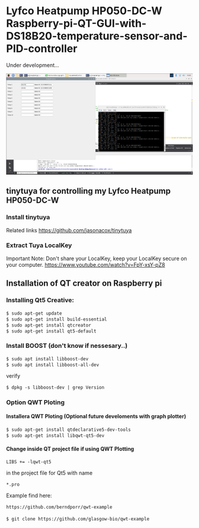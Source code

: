 # Lyfco Heatpump HP050-DC-W Raspberry-pi-QT-GUI-with-DS18B20-temperature-sensor-and-PID-controller

Under development...

![](QT_app_with_DS18B20.png)

## tinytuya for controlling my Lyfco Heatpump HP050-DC-W

### Install tinytuya
Related links
https://github.com/jasonacox/tinytuya

### Extract Tuya LocalKey
Important Note: Don't share your LocalKey, keep your LocalKey secure on your computer.
https://www.youtube.com/watch?v=FpY-xsY-pZ8




## Installation of QT creator on Raspberry pi

### Installing Qt5 Creative:
    $ sudo apt-get update
    $ sudo apt-get install build-essential
    $ sudo apt-get install qtcreator
    $ sudo apt-get install qt5-default
    
### Install BOOST (don't know if nessesary..)
    $ sudo apt install libboost-dev
    $ sudo apt install libboost-all-dev

verify

    $ dpkg -s libboost-dev | grep Version

### Option QWT Ploting

#### Installera QWT Ploting (Optional future develoments with graph plotter)

    $ sudo apt-get install qtdeclarative5-dev-tools
    $ sudo apt-get install libqwt-qt5-dev

#### Change inside QT project file if using QWT Plotting 

    LIBS += -lqwt-qt5

in the project file for Qt5
with name 

    *.pro 

Example find here:

    https://github.com/berndporr/qwt-example
    
    $ git clone https://github.com/glasgow-bio/qwt-example

 
